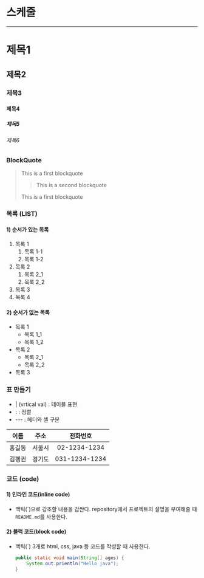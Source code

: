 # 스케줄

---

# 제목1

## 제목2

### 제목3

#### 제목4

##### 제목5

###### 제목6

### BlockQuote

> This is a first blockquote
>
>> This is a second blockquote
>
> This is a first blockquote

### 목록 (LIST)
#### 1) 순서가 있는 목록
1. 목록 1
    1. 목록 1-1
    2. 목록 1-2
2. 목록 2
    1. 목록 2_1
    2. 목록 2_2
3. 목록 3
4. 목록 4

#### 2) 순서가 없는 목록
- 목록 1
    - 목록 1_1
    - 목록 1_2
- 목록 2
    - 목록 2_1
    - 목록 2_2
- 목록 3

### 표 만들기

- | (vrtical val) : 테이블 표현
- : : 정렬
- --- : 헤더와 셀 구분

|이름|주소|전화번호|
|:--:|:--:|:--:|
|홍길동|서울시|02-1234-1234|
|김펭귄|경기도|031-1234-1234|

### 코드 (code)
#### 1) 인라인 코드(inline code)
- 백틱(\`)으로 강조할 내용을 감싼다.
    repository에서 프로젝트의 설명을 부여해줄 때 `README.md`를 사용한다.

#### 2) 블럭 코드(block code)
- 백틱(\`) 3개로 html, css, java 등 코드를 작성할 때 사용한다.
    ``` java
    public static void main(String[] ages) {
        System.out.prientln("Hello java");
    }